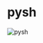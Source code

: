 # pysh

![pysh](https://raw.githubusercontent.com/smv1999/pysh/main/pysh.png?token=AKHIZQM64DEMBFEPE6ISWVTBZIFNG)

